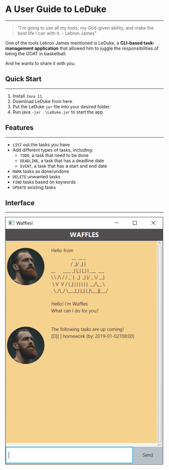 # A User Guide to LeDuke
- - - 

> "I'm going to use all my tools, my God-given ability,
> and make the best life I can with it. - Lebron James"

One of the tools Lebron James mentioned is LeDuke, a **CLI-based task-management application** that
allowed him to juggle the responsibilities of being the GOAT in basketball.

And he wants to share it with you.

## Quick Start
- - -
1. Install `Java 11`.
2. Download LeDuke from here.
3. Put the LeDuke `jar` file into your desired folder.
4. Run java `-jar .\LeDuke.jar` to start the app.


## Features
- - -
- `LIST` out the tasks you have
- Add different types of tasks, including:
   - `TODO`, a task that need to be done
   - `DEADLINE`, a task that has a deadline date
   - `EVENT`, a task that has a start and end date
- `MARK` tasks as done/undone
- `DELETE` unwanted tasks
- `FIND` tasks based on keywords
- `UPDATE` existing tasks

## Interface
- - -

![LeDuke](Ui.png)